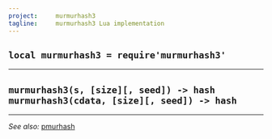 ```yaml
---
project:     murmurhash3
tagline:     murmurhash3 Lua implementation
---
```


## `local murmurhash3 = require'murmurhash3'`

------------------------------------------------
`murmurhash3(s, [size][, seed]) -> hash`
`murmurhash3(cdata, [size][, seed]) -> hash`
------------------------------------------------

----
*See also:* [pmurhash](pmurhash.html)
